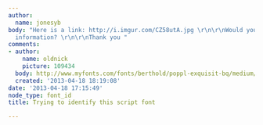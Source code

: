```yaml
---
author:
  name: jonesyb
body: "Here is a link: http://i.imgur.com/CZ58utA.jpg \r\n\r\nWould you like any further
  information? \r\n\r\nThank you "
comments:
- author:
    name: oldnick
    picture: 109434
  body: http://www.myfonts.com/fonts/berthold/poppl-exquisit-bq/medium/
  created: '2013-04-18 18:19:08'
date: '2013-04-18 17:15:49'
node_type: font_id
title: Trying to identify this script font

---
```

